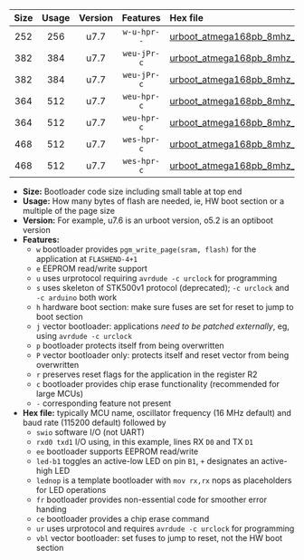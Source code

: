 |Size|Usage|Version|Features|Hex file|
|:-:|:-:|:-:|:-:|:--|
|252|256|u7.7|`w-u-hpr--`|[urboot_atmega168pb_8mhz_230400bps_swio_rxd0_txd1_ur.hex](https://raw.githubusercontent.com/stefanrueger/urboot.hex/main/mcus/atmega168pb/fcpu_8mhz/230400_bps/urboot_atmega168pb_8mhz_230400bps_swio_rxd0_txd1_ur.hex)|
|382|384|u7.7|`weu-jPr-c`|[urboot_atmega168pb_8mhz_230400bps_swio_rxd0_txd1_ee_led+b5_fr_ce_ur_vbl.hex](https://raw.githubusercontent.com/stefanrueger/urboot.hex/main/mcus/atmega168pb/fcpu_8mhz/230400_bps/urboot_atmega168pb_8mhz_230400bps_swio_rxd0_txd1_ee_led+b5_fr_ce_ur_vbl.hex)|
|382|384|u7.7|`weu-jPr-c`|[urboot_atmega168pb_8mhz_230400bps_swio_rxd0_txd1_ee_lednop_fr_ce_ur_vbl.hex](https://raw.githubusercontent.com/stefanrueger/urboot.hex/main/mcus/atmega168pb/fcpu_8mhz/230400_bps/urboot_atmega168pb_8mhz_230400bps_swio_rxd0_txd1_ee_lednop_fr_ce_ur_vbl.hex)|
|364|512|u7.7|`weu-hpr-c`|[urboot_atmega168pb_8mhz_230400bps_swio_rxd0_txd1_ee_led+b5_fr_ce_ur.hex](https://raw.githubusercontent.com/stefanrueger/urboot.hex/main/mcus/atmega168pb/fcpu_8mhz/230400_bps/urboot_atmega168pb_8mhz_230400bps_swio_rxd0_txd1_ee_led+b5_fr_ce_ur.hex)|
|364|512|u7.7|`weu-hpr-c`|[urboot_atmega168pb_8mhz_230400bps_swio_rxd0_txd1_ee_lednop_fr_ce_ur.hex](https://raw.githubusercontent.com/stefanrueger/urboot.hex/main/mcus/atmega168pb/fcpu_8mhz/230400_bps/urboot_atmega168pb_8mhz_230400bps_swio_rxd0_txd1_ee_lednop_fr_ce_ur.hex)|
|468|512|u7.7|`wes-hpr-c`|[urboot_atmega168pb_8mhz_230400bps_swio_rxd0_txd1_ee_led+b5_fr_ce.hex](https://raw.githubusercontent.com/stefanrueger/urboot.hex/main/mcus/atmega168pb/fcpu_8mhz/230400_bps/urboot_atmega168pb_8mhz_230400bps_swio_rxd0_txd1_ee_led+b5_fr_ce.hex)|
|468|512|u7.7|`wes-hpr-c`|[urboot_atmega168pb_8mhz_230400bps_swio_rxd0_txd1_ee_lednop_fr_ce.hex](https://raw.githubusercontent.com/stefanrueger/urboot.hex/main/mcus/atmega168pb/fcpu_8mhz/230400_bps/urboot_atmega168pb_8mhz_230400bps_swio_rxd0_txd1_ee_lednop_fr_ce.hex)|

- **Size:** Bootloader code size including small table at top end
- **Usage:** How many bytes of flash are needed, ie, HW boot section or a multiple of the page size
- **Version:** For example, u7.6 is an urboot version, o5.2 is an optiboot version
- **Features:**
  + `w` bootloader provides `pgm_write_page(sram, flash)` for the application at `FLASHEND-4+1`
  + `e` EEPROM read/write support
  + `u` uses urprotocol requiring `avrdude -c urclock` for programming
  + `s` uses skeleton of STK500v1 protocol (deprecated); `-c urclock` and `-c arduino` both work
  + `h` hardware boot section: make sure fuses are set for reset to jump to boot section
  + `j` vector bootloader: applications *need to be patched externally*, eg, using `avrdude -c urclock`
  + `p` bootloader protects itself from being overwritten
  + `P` vector bootloader only: protects itself and reset vector from being overwritten
  + `r` preserves reset flags for the application in the register R2
  + `c` bootloader provides chip erase functionality (recommended for large MCUs)
  + `-` corresponding feature not present
- **Hex file:** typically MCU name, oscillator frequency (16 MHz default) and baud rate (115200 default) followed by
  + `swio` software I/O (not UART)
  + `rxd0 txd1` I/O using, in this example, lines RX `D0` and TX `D1`
  + `ee` bootloader supports EEPROM read/write
  + `led-b1` toggles an active-low LED on pin `B1`, `+` designates an active-high LED
  + `lednop` is a template bootloader with `mov rx,rx` nops as placeholders for LED operations
  + `fr` bootloader provides non-essential code for smoother error handing
  + `ce` bootloader provides a chip erase command
  + `ur` uses urprotocol and requires `avrdude -c urclock` for programming
  + `vbl` vector bootloader: set fuses to jump to reset, not the HW boot section
